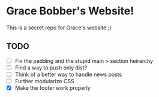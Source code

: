 # Grace Bobber's Website!

This is a secret repo for Grace's website ;)

## TODO

- [ ] Fix the padding and the stupid main > section heirarchy
- [ ] Find a way to push only dist?
- [ ] Think of a better way to handle news posts
- [ ] Further modularize CSS
- [x] Make the footer work properly
